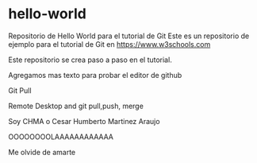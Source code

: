 # hello-world
Repositorio de Hello World para el tutorial de Git
Este es un repositorio de ejemplo para el tutorial de Git en https://www.w3schools.com

Este repositorio se crea paso a paso en el tutorial.

Agregamos mas texto para probar el editor de github

Git Pull

Remote Desktop and git pull,push, merge

Soy CHMA o Cesar Humberto Martinez Araujo


OOOOOOOOLAAAAAAAAAAAA


Me olvide de amarte
